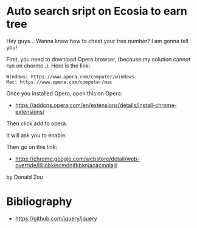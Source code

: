 # Auto search sript on Ecosia to earn tree

Hey guys… Wanna know how to cheat your tree number? I am gonna tell you!

First, you need to download Opera browser, (because my solution cannot run on chorme..). Here is the link:

```
Windows: https://www.opera.com/computer/windows
Mac: https://www.opera.com/computer/mac
```
Once you installed Opera, open this on Opera:

- https://addons.opera.com/en/extensions/details/install-chrome-extensions/

Then click add to opera.

It will ask you to enable.

Then go on this link:

- https://chrome.google.com/webstore/detail/web-override/lllllobkincmdnjfkbknjacacmnlajll






by Donald Zou

# Bibliography

- https://github.com/jquery/jquery
